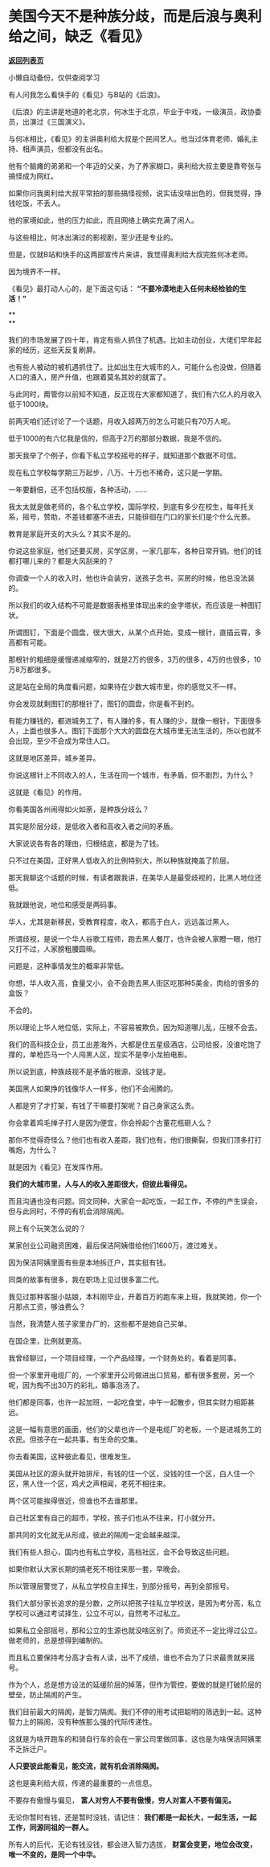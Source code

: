 # 美国今天不是种族分歧，而是后浪与奥利给之间，缺乏《看见》

[**返回列表页**](/gzh/记忆承载)

小懒自动备份，仅供查阅学习

有人问我怎么看快手的《看见》与B站的《后浪》。

  

《后浪》的主讲是地道的老北京，何冰生于北京，毕业于中戏，一级演员，政协委员，出演过《三国演义》。

  

与何冰相比，《看见》的主讲奥利给大叔是个民间艺人。他当过体育老师、婚礼主持、相声演员，但都没有出名。

  

他有个脑瘫的弟弟和一个年迈的父亲，为了养家糊口，奥利给大叔主要是靠夸张与搞怪成为网红。

  

如果你问我奥利给大叔平常拍的那些搞怪视频，说实话没啥出色的，但我觉得，挣钱吃饭，不丢人。

  

他的家境如此，他的压力如此，而且网络上确实充满了闲人。

  

与这些相比，何冰出演过的影视剧，至少还是专业的。

  

但是，仅就B站和快手的这两部宣传片来讲，我觉得奥利给大叔完胜何冰老师。

  

因为境界不一样。

  

《看见》最打动人心的，是下面这句话： **“不要冷漠地走入任何未经检验的生活！”**

 **  
**

我们的市场发展了四十年，肯定有些人抓住了机遇。比如主动创业，大佬们早年起家的经历，这些天反复刷屏。

  

也有些人被动的被机遇抓住了。比如出生在大城市的人，可能什么也没做，但随着人口的涌入，房产升值，也跟着莫名其妙的就富了。

  

与此同时，甭管你以前知不知道，反正现在大家都知道了，我们有六亿人的月收入低于1000块。

  

前两天咱们还讨论了一个话题，月收入超两万的怎么可能只有70万人呢。

  

低于1000的有六亿我是信的，但高于2万的那部分数据，我是不信的。

  

那天我举了个例子，你看下私立学校摇号的样子，就知道那个数据不可信。

  

现在私立学校每学期三万起步，八万、十万也不稀奇，这只是一学期。

  

一年要翻倍，还不包括校服，各种活动，......

  

我太太就是做老师的，各个私立学校，国际学校，到底有多少在校生，每年托关系，摇号，赞助，不差钱都塞不进去，只能徘徊在门口的家长们是个什么光景。

  

教育是家庭开支的大头么？其实不是的。

  

你说这些家庭，他们还要买房，买学区房，一家几部车，各种日常开销。他们的钱都打哪儿来的？都是大风刮来的？

  

你调查一个人的收入时，他也许会装穷，送孩子念书，买房的时候，他总没法装的。

  

所以我们的收入结构不可能是数据表格里体现出来的金字塔状，而应该是一种图钉状。

  

所谓图钉，下面是个圆盘，很大很大，从某个点开始，变成一根针，直插云霄，多高都有可能。

  

那根针的粗细是缓慢递减缩窄的，就是2万的很多，3万的很多，4万的也很多，10万8万都很多。  

  

这是站在全局的角度看问题，如果待在少数大城市里，你的感觉又不一样。

  

你会发现就剩图钉的那根针了，图钉的圆盘，你是看不到的。

  

有能力赚钱的，都进城务工了，有人赚的多，有人赚的少，就像一根针，下面很多人，上面也很多人。图钉下面那个大大的圆盘在大城市里无法生活的，所以也就不会出现，至少不会成为常住人口。

  

这就是地区差异，城乡差异。

  

你说这根针上不同收入的人，生活在同一个城市，有矛盾，但不剧烈，为什么？

  

这就是《看见》的作用。

  

你看美国各州闹得如火如荼，是种族分歧么？

  

其实是阶层分歧，是低收入者和高收入者之间的矛盾。

  

大家说说各有各的理由，归根结底，都是为了钱。

  

只不过在美国，正好黑人低收入的比例特别大，所以种族就掩盖了阶层。

  

那天我聊这个话题的时候，有读者跟我讲，在美华人是最受歧视的，比黑人地位还低。

  

我就跟他说，地位和感受是两码事。

  

华人，尤其是新移民，受教育程度，收入，都高于白人，远远盖过黑人。

  

所谓歧视，是说一个华人谷歌工程师，跑去黑人餐厅，也许会被人家瞪一眼，他打又打不过，人家膀粗腰圆嘛。

  

问题是，这种事情发生的概率非常低。

  

你想，华人收入高，食量又小，会不会跑去黑人街区吃那种5美金，肉给的很多的盒饭？

  

不会的。

  

所以理论上华人地位低，实际上，不容易被欺负。因为知道哪儿乱，压根不会去。

  

我们的高科技企业，员工出差海外，大都是住五星级酒店，公司给报，没谁吃饱了撑的，单枪匹马一个人闯黑人区，现实不是李小龙拍电影。

  

所以说到底，种族歧视不是矛盾的根源，没钱才是。

  

美国黑人如果挣的钱像华人一样多，他们不会闹腾的。

  

人都是穷了才打架，有钱了干嘛要打架呢？自己身家这么贵。

  

你会拿着鸡毛掸子打人是因为便宜，你会拎起个古董花瓶砸人么？

  

那你不觉得奇怪么？他们也有收入差距，我们也有，他们很撕裂，但我们顶多打打嘴炮，为什么？

  

就是因为《看见》在发挥作用。

  

 **我们的大城市里，人与人的收入差距很大，但彼此看得见。**

  

而且沟通也没有问题。同文同种，大家会一起吃饭，一起工作，不停的产生误会，但与此同时，不停的有机会消除隔阂。

  

网上有个玩笑怎么说的？

  

某家创业公司融资困难，最后保洁阿姨借给他们1600万，渡过难关。

  

因为保洁阿姨里面有些是本地拆迁户，其实挺有钱。

  

同类的故事有很多，我在职场上见过很多富二代。

  

我见过那种客服小姑娘，本科刚毕业，开着百万的跑车来上班，我就笑她，你一个月那点工资，够油费么？

  

当然，我清楚人孩子家里办厂的，这些都不是她自己买单。

  

在国企里，比例就更高。

  

我曾经聊过，一个项目经理，一个产品经理，一个财务处的，看着是同事。  

  

但一个家里开电缆厂的，一个家里开公司做进出口贸易，都有很多套房，另一个呢，因为掏不出30万的彩礼，婚事泡汤了。  

  

他们都是同事，也许一起加班，一起吃食堂，中午一起散步，但其实财力相距甚远。

  

这是一幅有意思的画面，他们的父辈也许一个是电缆厂的老板，一个是进城务工的农民。但孩子在一起共事，有生命的交集。

  

你去看美国，这种彼此看见，很难发生。

  

美国从社区的源头就开始排斥，有钱的住一个区，没钱的住一个区，白人住一个区，黑人住一个区，鸡犬之声相闻，老死不相往来。

  

两个区可能挨得很近，但谁也不去谁那里。

  

自己社区里有自己的超市，学校，孩子们也从不往来，打小就分开。

  

那共同的文化就无从形成，彼此的隔阂一定会越来越深。

  

我们有些人担心，国内也有私立学校，高档社区，会不会导致这些问题。

  

如果你默认大家长期的搞老死不相往来那一套，早晚会。

  

所以管理层警觉了，从私立学校自主择生，到部分摇号，再到全部摇号。

  

我们大部分家长追求的是分数，之所以把孩子往私立学校送，是因为考分高，私立学校可以通过考试择生，公立不可以，自然考不过私立。

  

如果私立全部摇号，那和公立的生源也就没啥区别了。师资还不一定比得过公立。做老师的，总是想得到编制的。

  

而且私立要保持考分高才会有人读，出不了成绩，谁也不会为了只求最贵就来摇号。

  

作为个人，总是想方设法的延缓阶层的掉落，但作为管控，要做的就是打破阶层的壁垒，防止隔阂的产生。

  

我们目前最大的隔阂，是智力隔阂。我们不停的用考试把聪明的筛选到一起。这种智力上的隔阂，没有种族那么强的代际传递性。

  

这就是为啥开跑车的和骑自行车的会在一家公司里做同事，这也是为啥保洁阿姨里不乏拆迁户。

  

 **人只要彼此能看见，能交流，就有机会消除隔阂。**

  

这也是奥利给大叔，传递的最重要的一点信息。

  

不要存有傲慢与偏见， **富人对穷人不要有傲慢，穷人对富人不要有偏见。**

  

无论你暂时有钱，还是暂时没钱，请记住： **我们都是一起长大，一起生活，一起工作，同源同祖的一群人。**

  

所有人的后代，无论有钱没钱，都会进入智力选拔， **财富会变更，地位会改变，唯一不变的，是同一个中华。**

